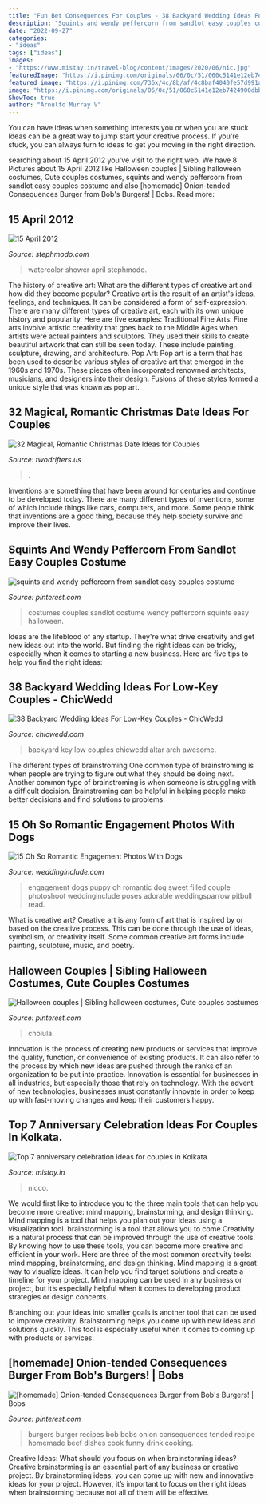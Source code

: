 ```yaml
---
title: "Fun Bet Consequences For Couples - 38 Backyard Wedding Ideas For Low-key Couples"
description: "Squints and wendy peffercorn from sandlot easy couples costume"
date: "2022-09-27"
categories:
- "ideas"
tags: ["ideas"]
images:
- "https://www.mistay.in/travel-blog/content/images/2020/06/nic.jpg"
featuredImage: "https://i.pinimg.com/originals/06/0c/51/060c5141e12eb7424900dbbb63814034.jpg"
featured_image: "https://i.pinimg.com/736x/4c/8b/af/4c8baf4040fe57d991ac9a7b50f1afe9--bobs-burgers-recipes-burger-recipes.jpg"
image: "https://i.pinimg.com/originals/06/0c/51/060c5141e12eb7424900dbbb63814034.jpg"
ShowToc: true
author: "Arnulfo Murray V"
---
```



You can have ideas when something interests you or when you are stuck
Ideas can be a great way to jump start your creative process. If you're stuck, you can always turn to ideas to get you moving in the right direction.

	

		
searching about 15 April 2012 you've visit to the right web. We have 8 Pictures about 15 April 2012 like Halloween couples | Sibling halloween costumes, Cute couples costumes, squints and wendy peffercorn from sandlot easy couples costume and also [homemade] Onion-tended Consequences Burger from Bob&#039;s Burgers! | Bobs. Read more:
		
    
## 15 April 2012

<img loading=lazy src="http://4.bp.blogspot.com/-czYs8bEdYqY/T4E7nzJvRlI/AAAAAAAAO40/s1MHLzipMQY/s1600/watercolor+baby+shower+stephmodo.jpg" onerror="this.onerror=null;this.src='https://tse2.mm.bing.net/th?id=OIP.wI6GMBYQ7XYQTxhQR2-03wHaFc&amp;pid=15.1';" alt="15 April 2012">

_Source: stephmodo.com_

>watercolor shower april stephmodo. 

	

The history of creative art: What are the different types of creative art and how did they become popular?
Creative art is the result of an artist's ideas, feelings, and techniques. It can be considered a form of self-expression. There are many different types of creative art, each with its own unique history and popularity. Here are five examples:
Traditional Fine Arts: Fine arts involve artistic creativity that goes back to the Middle Ages when artists were actual painters and sculptors. They used their skills to create beautiful artwork that can still be seen today. These include painting, sculpture, drawing, and architecture. Pop Art: Pop art is a term that has been used to describe various styles of creative art that emerged in the 1960s and 1970s. These pieces often incorporated renowned architects, musicians, and designers into their design. Fusions of these styles formed a unique style that was known as pop art.

    
## 32 Magical, Romantic Christmas Date Ideas For Couples

<img loading=lazy src="https://twodrifters.us/wp-content/uploads/2018/11/bigstock-Winter-Portrait-Of-Married-Cou-321939265.jpg" onerror="this.onerror=null;this.src='https://tse3.mm.bing.net/th?id=OIP.AIX1J9ImWAebaegGrgncwQHaE8&amp;pid=15.1';" alt="32 Magical, Romantic Christmas Date Ideas for Couples">

_Source: twodrifters.us_

>. 

	

Inventions are something that have been around for centuries and continue to be developed today. There are many different types of inventions, some of which include things like cars, computers, and more. Some people think that inventions are a good thing, because they help society survive and improve their lives.

    
## Squints And Wendy Peffercorn From Sandlot Easy Couples Costume

<img loading=lazy src="https://i.pinimg.com/originals/a8/99/93/a899932aa0ad733d4960ca5a071f1013.jpg" onerror="this.onerror=null;this.src='https://tse3.mm.bing.net/th?id=OIP._rpQacKr1DCEJqDbk0zhhwHaJ4&amp;pid=15.1';" alt="squints and wendy peffercorn from sandlot easy couples costume">

_Source: pinterest.com_

>costumes couples sandlot costume wendy peffercorn squints easy halloween. 

	

Ideas are the lifeblood of any startup. They're what drive creativity and get new ideas out into the world. But finding the right ideas can be tricky, especially when it comes to starting a new business. Here are five tips to help you find the right ideas: 

    
## 38 Backyard Wedding Ideas For Low-Key Couples - ChicWedd

<img loading=lazy src="http://chicwedd.com/wp-content/uploads/2019/02/Backyard-Wedding-Ideas-For-Low-Key-Couples-1334321972324052924.jpg" onerror="this.onerror=null;this.src='https://tse3.mm.bing.net/th?id=OIP.0tq8jwTWSGoZrzvfkS-wDQHaVb&amp;pid=15.1';" alt="38 Backyard Wedding Ideas For Low-Key Couples - ChicWedd">

_Source: chicwedd.com_

>backyard key low couples chicwedd altar arch awesome. 

	

The different types of brainstroming
One common type of brainstroming is when people are trying to figure out what they should be doing next. Another common type of brainstroming is when someone is struggling with a difficult decision. Brainstroming can be helpful in helping people make better decisions and find solutions to problems.

    
## 15 Oh So Romantic Engagement Photos With Dogs

<img loading=lazy src="http://www.weddinginclude.com/wp-content/uploads/2015/08/engagement-photo-ideas-with-cute-pitbull-dog.jpg" onerror="this.onerror=null;this.src='https://tse4.mm.bing.net/th?id=OIP.VBSiLQ3wk5_9aQMC_Em1SAHaE9&amp;pid=15.1';" alt="15 Oh So Romantic Engagement Photos With Dogs">

_Source: weddinginclude.com_

>engagement dogs puppy oh romantic dog sweet filled couple photoshoot weddinginclude poses adorable weddingsparrow pitbull read. 

	

What is creative art?
Creative art is any form of art that is inspired by or based on the creative process. This can be done through the use of ideas, symbolism, or creativity itself. Some common creative art forms include painting, sculpture, music, and poetry.

    
## Halloween Couples | Sibling Halloween Costumes, Cute Couples Costumes

<img loading=lazy src="https://i.pinimg.com/originals/06/0c/51/060c5141e12eb7424900dbbb63814034.jpg" onerror="this.onerror=null;this.src='https://tse3.mm.bing.net/th?id=OIP.9BVwdQRvMh49oG-7F7lNewHaJ4&amp;pid=15.1';" alt="Halloween couples | Sibling halloween costumes, Cute couples costumes">

_Source: pinterest.com_

>cholula. 

	

Innovation is the process of creating new products or services that improve the quality, function, or convenience of existing products. It can also refer to the process by which new ideas are pushed through the ranks of an organization to be put into practice. Innovation is essential for businesses in all industries, but especially those that rely on technology. With the advent of new technologies, businesses must constantly innovate in order to keep up with fast-moving changes and keep their customers happy.

    
## Top 7 Anniversary Celebration Ideas For Couples In Kolkata.

<img loading=lazy src="https://www.mistay.in/travel-blog/content/images/2020/06/nic.jpg" onerror="this.onerror=null;this.src='https://tse2.mm.bing.net/th?id=OIP.o6tOzD-5B91TwHdcI1LfEwHaD8&amp;pid=15.1';" alt="Top 7 anniversary celebration ideas for couples in Kolkata.">

_Source: mistay.in_

>nicco. 

	

We would first like to introduce you to the three main tools that can help you become more creative: mind mapping, brainstorming, and design thinking. Mind mapping is a tool that helps you plan out your ideas using a visualization tool. brainstorming is a tool that allows you to come
Creativity is a natural process that can be improved through the use of creative tools. By knowing how to use these tools, you can become more creative and efficient in your work. Here are three of the most common creativity tools: mind mapping, brainstorming, and design thinking.
Mind mapping is a great way to visualize ideas. It can help you find target solutions and create a timeline for your project. Mind mapping can be used in any business or project, but it’s especially helpful when it comes to developing product strategies or design concepts.

Branching out your ideas into smaller goals is another tool that can be used to improve creativity. Brainstorming helps you come up with new ideas and solutions quickly. This tool is especially useful when it comes to coming up with products or services.

    
## [homemade] Onion-tended Consequences Burger From Bob&#039;s Burgers! | Bobs

<img loading=lazy src="https://i.pinimg.com/736x/4c/8b/af/4c8baf4040fe57d991ac9a7b50f1afe9--bobs-burgers-recipes-burger-recipes.jpg" onerror="this.onerror=null;this.src='https://tse2.mm.bing.net/th?id=OIP.3wFB9JwBne7oCBfHU9j9aQHaJQ&amp;pid=15.1';" alt="[homemade] Onion-tended Consequences Burger from Bob&#039;s Burgers! | Bobs">

_Source: pinterest.com_

>burgers burger recipes bob bobs onion consequences tended recipe homemade beef dishes cook funny drink cooking. 

	

Creative Ideas: What should you focus on when brainstorming ideas?
Creative brainstorming is an essential part of any business or creative project. By brainstorming ideas, you can come up with new and innovative ideas for your project. However, it’s important to focus on the right ideas when brainstorming because not all of them will be effective.

